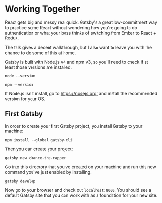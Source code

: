 # Working Together
React gets big and messy real quick. Gatsby's a great low-commitment way to practice some React without wondering how you're going to do authentication or what your boss thinks of switching from Ember to React + Redux.

The talk gives a decent walkthrough, but I also want to leave you with the chance to do some of this at home.

Gatsby is built with Node.js v4 and npm v3, so you'll need to check if at least those versions are installed.

```node --version```

```npm --version```

If Node.js isn't install, go to https://nodejs.org/ and install the recommended version for your OS.

## First Gatsby

In order to create your first Gatsby project, you install Gatsby to your machine:

```npm install --global gatsby-cli```

Then you can create your project:

```gatsby new chance-the-rapper```

Go into this directory that you've created on your machine and run this new command you've just enabled by installing.

```gatsby develop```

Now go to your browser and check out `localhost:8000`. You should see a default Gatsby site that you can work with as a foundation for your new site.


